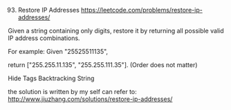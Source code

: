 93. Restore IP Addresses
https://leetcode.com/problems/restore-ip-addresses/

Given a string containing only digits, restore it by returning all possible valid IP address combinations.

For example:
Given "25525511135",

return ["255.255.11.135", "255.255.111.35"]. (Order does not matter)

Hide Tags Backtracking String


the solution is written by my self
can refer to: http://www.jiuzhang.com/solutions/restore-ip-addresses/
